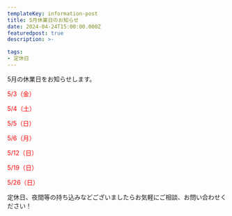 ```yaml
---
templateKey: information-post
title: 5月休業日のお知らせ
date: 2024-04-24T15:00:00.000Z
featuredpost: true
description: >-

tags:
- 定休日
---
```


5月の休業日をお知らせします。

<span style="color: red;">5/3（金）</span>

<span style="color: red;">5/4（土）</span>

<span style="color: red;">5/5（日）</span>

<span style="color: red;">5/6（月）</span>

<span style="color: red;">5/12（日）</span>

<span style="color: red;">5/19（日）</span>

<span style="color: red;">5/26（日）</span>



定休日、夜間等の持ち込みなどございましたらお気軽にご相談、お問い合わせください！

